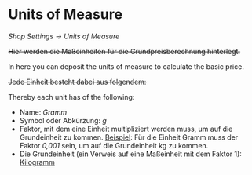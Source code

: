 # Units of Measure

*Shop Settings → Units of Measure*

~~Hier werden die Maßeinheiten für die Grundpreisberechnung hinterlegt.~~

In here you can deposit the units of measure to calculate the basic price.

~~Jede Einheit besteht dabei aus folgendem:~~

Thereby each unit has of the following: 

* Name: *Gramm*
* Symbol oder Abkürzung: *g*
* Faktor, mit dem eine Einheit multipliziert werden muss, um auf die Grundeinheit zu kommen. <u>Beispiel</u>: Für die Einheit Gramm muss der Faktor *0,001* sein, um auf die Grundeinheit kg zu kommen.
* Die Grundeinheit (ein Verweis auf eine Maßeinheit mit dem Faktor 1): <u>Kilogramm</u>
